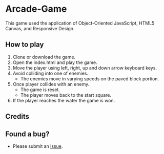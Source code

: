 # Arcade-Game
This game used the application of Object-Oriented JavaScript, HTML5 Canvas, and Responsive Design.    

## How to play

1. Clone or download the game.
2. Open the index.html and play the game.
3. Move the player using left, right, up and down arrow keyboard keys.
4. Avoid colliding into one of enemies. 
   * The enemies move in varying speeds on the paved block portion.
5. Once player collides with an enemy. 
   * The game is reset.
   * The player moves back to the start square.
6. If the player reaches the water the game is won.

## Credits


## Found a bug?

* Please submit an [issue](https://github.com/leahpjoyce/Arcade-game/issues).